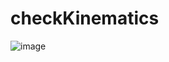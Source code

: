 # checkKinematics

![image](https://user-images.githubusercontent.com/5755200/58755478-f573d400-851f-11e9-8691-dd3eedca4889.png)
